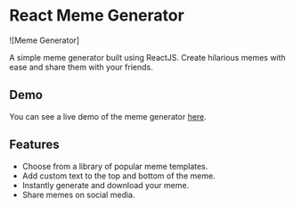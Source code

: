 # React Meme Generator

![Meme Generator]

A simple meme generator built using ReactJS. Create hilarious memes with ease and share them with your friends.

## Demo

You can see a live demo of the meme generator [here](https://memegen7.netlify.app/).

## Features

- Choose from a library of popular meme templates.
- Add custom text to the top and bottom of the meme.
- Instantly generate and download your meme.
- Share memes on social media.
